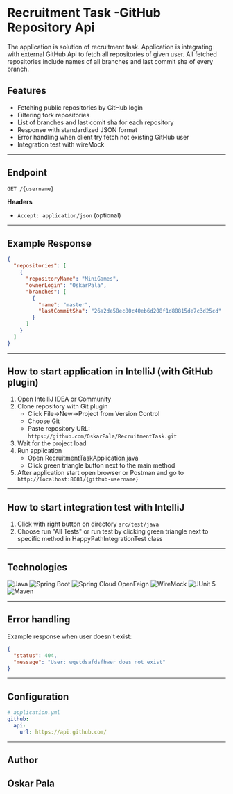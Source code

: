 # Recruitment Task -GitHub Repository Api

The application is solution of recruitment task.
Application is integrating with external GitHub Api to fetch all repositories of given user.
All fetched repositories include names of all branches and last commit sha of every branch.


## Features

- Fetching public repositories by GitHub login
- Filtering fork repositories
- List of branches and last comit sha for each repository
- Response with standardized JSON format
- Error handling when client try fetch not existing GitHub user
- Integration test with wireMock

---

## Endpoint

```
GET /{username}
```

**Headers**

- `Accept: application/json` (optional)

---

## Example Response

```json
{
  "repositories": [
    {
      "repositoryName": "MiniGames",
      "ownerLogin": "OskarPala",
      "branches": [
        {
          "name": "master",
          "lastCommitSha": "26a2de58ec80c40eb6d208f1d88815de7c3d25cd"
        }
      ]
    }
  ]
}
```

---

## How to start application in IntelliJ (with GitHub plugin)

1. Open IntelliJ IDEA or Community
2. Clone repository with Git plugin
    - Click File->New->Project from Version Control
    - Choose Git
    - Paste repository URL:
       ```https://github.com/OskarPala/RecruitmentTask.git```
3. Wait for the project load
4. Run application
    - Open RecruitmentTaskApplication.java
    - Click green triangle button next to the main method
5. After application start open browser or Postman and go to
   ``` http://localhost:8081/{github-username}```

---

## How to start integration test with IntelliJ

1. Click with right button on directory ```src/test/java```
2. Choose run "All Tests" or run test by clicking
   green triangle next to specific method
   in HappyPathIntegrationTest class

---

## Technologies

![Java](https://img.shields.io/badge/Java-21-blue)
![Spring Boot](https://img.shields.io/badge/Spring_Boot-3.5-brightgreen)
![Spring Cloud OpenFeign](https://img.shields.io/badge/OpenFeign-Enabled-blueviolet)
![WireMock](https://img.shields.io/badge/WireMock-2.35.0-yellow)
![JUnit 5](https://img.shields.io/badge/JUnit_5-Test-red)
![Maven](https://img.shields.io/badge/Maven-Build-orange)

---

## Error handling

Example response when user doesn't exist:

```json
{
  "status": 404,
  "message": "User: wqetdsafdsfhwer does not exist"
}
```

---

## Configuration

```yaml
# application.yml
github:
  api:
    url: https://api.github.com/
```

---

## Author

Oskar Pala
---
